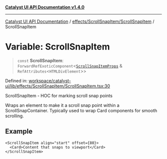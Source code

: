 [**Catalyst UI API Documentation v1.4.0**](../../../../README.md)

---

[Catalyst UI API Documentation](../../../../README.md) / [effects/ScrollSnapItem/ScrollSnapItem](../README.md) / ScrollSnapItem

# Variable: ScrollSnapItem

> `const` **ScrollSnapItem**: `ForwardRefExoticComponent`\<[`ScrollSnapItemProps`](../interfaces/ScrollSnapItemProps.md) & `RefAttributes`\<`HTMLDivElement`\>\>

Defined in: [workspace/catalyst-ui/lib/effects/ScrollSnapItem/ScrollSnapItem.tsx:30](https://github.com/TheBranchDriftCatalyst/catalyst-ui/blob/main/lib/effects/ScrollSnapItem/ScrollSnapItem.tsx#L30)

ScrollSnapItem - HOC for marking scroll snap points

Wraps an element to make it a scroll snap point within a ScrollSnapContainer.
Typically used to wrap Card components for smooth scrolling.

## Example

```tsx
<ScrollSnapItem align="start" offset={80}>
  <Card>Content that snaps to viewport</Card>
</ScrollSnapItem>
```
